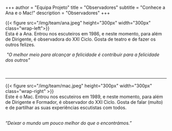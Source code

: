 +++
author = "Equipa Projeto"
title = "Observadores"
subtitle = "Conhece a Ana e o Mac!"
description = "Observadores"
+++

<!--more-->

{{< figure src="/img/team/ana.jpeg" height="300px" width="300px" class="wrap-left">}}
​  
Esta é a Ana.
Entrou nos escuteiros em 1986, e neste momento, para além de Dirigente, é observadora do XXI Ciclo. Gosta de teatro e de fazer os outros felizes.

​
_"O melhor meio para alcançar a felicidade é contribuir para a felicidade dos outros"_
​  
​  
​

---

{{< figure src="/img/team/mac.jpeg" height="300px" width="300px" class="wrap-right" >}}
​  
Este é o Mac.
Entrou nos escuteiros em 1989, e neste momento, para além de Dirigente e Formador, é observador do XXI Ciclo. Gosta de falar (muito) e de partilhar as suas experiências escutistas com todos.
​  
​

_“Deixar o mundo um pouco melhor do que o encontrámos.”_
​  
​  
​
​  
​
